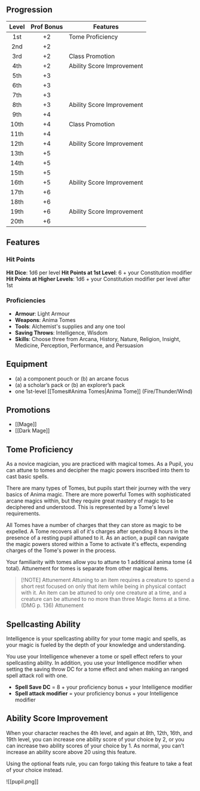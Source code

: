 ## Progression
| Level | Prof Bonus | Features                  |
| :---: | :--------: | ------------------------- |
|  1st  |     +2     | Tome Proficiency          |
|  2nd  |     +2     |                           |
|  3rd  |     +2     | Class Promotion           |
|  4th  |     +2     | Ability Score Improvement |
|  5th  |     +3     |                           |
|  6th  |     +3     |                           |
|  7th  |     +3     |                           |
|  8th  |     +3     | Ability Score Improvement |
|  9th  |     +4     |                           |
| 10th  |     +4     | Class Promotion           |
| 11th  |     +4     |                           |
| 12th  |     +4     | Ability Score Improvement |
| 13th  |     +5     |                           |
| 14th  |     +5     |                           |
| 15th  |     +5     |                           |
| 16th  |     +5     | Ability Score Improvement |
| 17th  |     +6     |                           |
| 18th  |     +6     |                           |
| 19th  |     +6     | Ability Score Improvement |
| 20th  |     +6     |                           |
## Features
### Hit Points
**Hit Dice**: 1d6 per level
**Hit Points at 1st Level**: 6 + your Constitution modifier
**Hit Points at Higher Levels**: 1d6 + your Constitution modifier per level after 1st
### Proficiencies
- **Armour**: Light Armour
- **Weapons**: Anima Tomes
- **Tools**: Alchemist's supplies and any one tool
- **Saving Throws**: Intelligence, Wisdom
- **Skills**: Choose three from Arcana, History, Nature, Religion, Insight, Medicine, Perception, Performance, and Persuasion
## Equipment
- (a) a component pouch or (b) an arcane focus
- (a) a scholar’s pack or (b) an explorer’s pack
- one 1st-level [[Tomes#Anima Tomes|Anima Tome]] (Fire/Thunder/Wind)
## Promotions
- [[Mage]]
- [[Dark Mage]]
## Tome Proficiency
As a novice magician, you are practiced with magical tomes. As a Pupil, you can attune to tomes and decipher the magic powers inscribed into them to cast basic spells.

There are many types of Tomes, but pupils start their journey with the very basics of Anima magic. There are more powerful Tomes with sophisticated arcane magics within, but they require great mastery of magic to be deciphered and understood. This is represented by a Tome's level
requirements.

All Tomes have a number of charges that they can store as magic to be expelled. A Tome recovers all of it's charges after spending 8 hours in the presence of a resting pupil attuned to it. As an action, a pupil can navigate the magic powers stored within a Tome to activate it's effects, expending charges of the Tome's power in the process.

Your familiarity with tomes allow you to attune to 1 additional anima tome (4 total). Attunement for tomes is separate from other magical items.

> [!NOTE] Attunement
> Attuning to an item requires a creature to spend a short rest focused on only that item while being in physical contact with it. 
> An item can be attuned to only one creature at a time, and a creature can be attuned to no more than three Magic Items at a time. (DMG p. 136) Attunement

## Spellcasting Ability
Intelligence is your spellcasting ability for your tome magic and spells, as your magic is fueled by the depth of your knowledge and understanding.

You use your Intelligence whenever a tome or spell effect refers to your spellcasting ability. In addition, you use your Intelligence modifier when setting the saving throw DC for a tome effect and when making an ranged spell attack roll with one.

- **Spell Save DC**  =  8 + your proficiency bonus + your Intelligence modifier
- **Spell attack modifier**  =  your proficiency bonus + your Intelligence modifier
## Ability Score Improvement
When your character reaches the 4th level, and again at 8th, 12th, 16th, and 19th level, you can increase one ability score of your choice by 2, or you can increase two ability scores of your choice by 1. As normal, you can’t increase an ability score above 20 using this feature.

Using the optional feats rule, you can forgo taking this feature to take a feat of your choice instead.

![[pupil.png]]
